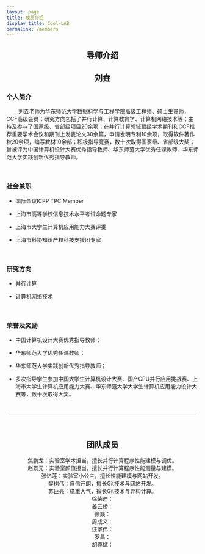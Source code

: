```yaml
---
layout: page
title: 成员介绍
display_title: Cool-LAB
permalink: /members
---
```


<center><h2><strong>导师介绍</strong></h2></center>

<center><h2><strong>刘垚</strong></h2></center>

<h3><strong>个人简介</strong></h3>

&nbsp; &nbsp;&nbsp;&nbsp; &nbsp; 刘垚老师为华东师范大学数据科学与工程学院高级工程师、硕士生导师，CCF高级会员；研究方向包括了并行计算、计算教育学、计算机网络技术等；主持及参与了国家级、省部级项目20余项；在并行计算领域顶级学术期刊和CCF推荐重要学术会议和期刊上发表论文30余篇，申请发明专利10余项，取得软件著作权20余项，编写教材10余部；积极指导竞赛，数十次取得国家级、省部级大奖；曾被评为中国计算机设计大赛优秀指导教师、华东师范大学优秀任课教师、华东师范大学实践创新优秀指导教师。

<br/>

<h3><strong>社会兼职</strong></h3>

- 国际会议ICPP TPC Member

- 上海市高等学校信息技术水平考试命题专家

- 上海市大学生计算机应用能力大赛评委

- 上海市科协知识产权科技支援团专家

<br/>

<h3><strong>研究方向</strong></h3>

- 并行计算

- 计算机网络技术 

<br/>

<h3><strong>荣誉及奖励</strong></h3>

- 中国计算机设计大赛优秀指导教师；

- 华东师范大学优秀任课教师；

- 华东师范大学实践创新优秀指导教师；

- 多次指导学生参加中国大学生计算机设计大赛、国产CPU并行应用挑战赛、上海市大学生计算机应用能力大赛、华东师范大学大学生计算机应用能力设计大赛等，数十次取得大奖。

<br/>

****

<br/>

<center><h2><strong>团队成员</strong></h2></center>

<center>焦鹏龙：实验室学术担当，擅长并行计算程序性能建模与调优。</center>

<center>赵景元：实验室颜值担当，擅长并行计算程序性能测量与建模。</center>

<center>张忆莲：实验室小公主，擅长性能建模与网站开发。</center>

<center>樊树伟：自信开朗，擅长Git技术与网站开发。</center>

<center>苏巨亮：稳重大气，擅长Git技术与异构计算。</center>

<center>徐柴迪：</center>

<center>姜云桥：</center>

<center>徐燚：</center>

<center>周成义：</center>

<center>汪家伟：</center>

<center>罗昌：</center>

<center>胡尊斌：</center>

<br/>
<br/>
<br/>
<br/>
<br/>

